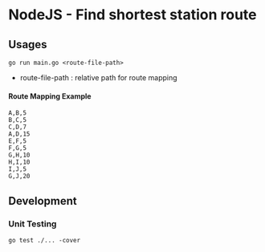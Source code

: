 # NodeJS - Find shortest station route

## Usages
```
go run main.go <route-file-path>
```

* route-file-path : relative path for route mapping 

#### Route Mapping Example
```
A,B,5
B,C,5
C,D,7
A,D,15
E,F,5
F,G,5
G,H,10
H,I,10
I,J,5
G,J,20
```
## Development

### Unit Testing
```
go test ./... -cover
```